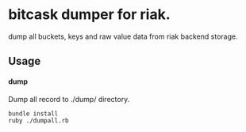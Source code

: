 # bitcask dumper for riak.

dump all buckets, keys and raw value data from riak backend storage.

## Usage

#### dump
Dump all record to ./dump/ directory.

    bundle install
    ruby ./dumpall.rb

